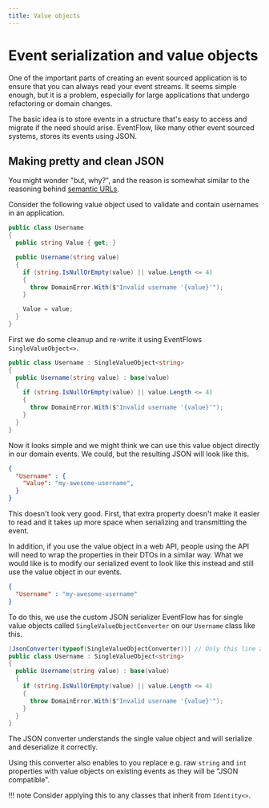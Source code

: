 ```yaml
---
title: Value objects
---
```


# Event serialization and value objects

One of the important parts of creating an event sourced application is
to ensure that you can always read your event streams. It seems simple
enough, but it is a problem, especially for large applications that
undergo refactoring or domain changes.

The basic idea is to store events in a structure that's easy to access
and migrate if the need should arise. EventFlow, like many other event
sourced systems, stores its events using JSON.

## Making pretty and clean JSON

You might wonder "but, why?", and the reason is somewhat similar to the
reasoning behind [semantic URLs](https://en.wikipedia.org/wiki/Semantic_URL>).

Consider the following value object used to validate and contain
usernames in an application.

```csharp
public class Username
{
  public string Value { get; }

  public Username(string value)
  {
    if (string.IsNullOrEmpty(value) || value.Length <= 4)
    {
      throw DomainError.With($"Invalid username '{value}'");
    }

    Value = value;
  }
}
```

First we do some cleanup and re-write it using EventFlows
`SingleValueObject<>`.


```csharp
public class Username : SingleValueObject<string>
{
  public Username(string value) : base(value)
  {
    if (string.IsNullOrEmpty(value) || value.Length <= 4)
    {
      throw DomainError.With($"Invalid username '{value}'");
    }
  }
}
```

Now it looks simple and we might think we can use this value object
directly in our domain events. We could, but the resulting JSON will
look like this.

```json
{
  "Username" : {
    "Value": "my-awesome-username",
  }
}
```

This doesn't look very good. First, that extra property doesn't make it
easier to read and it takes up more space when serializing and
transmitting the event.

In addition, if you use the value object in a web API, people using the
API will need to wrap the properties in their DTOs in a similar way. What
we would like is to modify our serialized event to look like this instead
and still use the value object in our events.

```json
{
  "Username" : "my-awesome-username"
}
```

To do this, we use the custom JSON serializer EventFlow has for single
value objects called `SingleValueObjectConverter` on our `Username`
class like this.

```csharp
[JsonConverter(typeof(SingleValueObjectConverter))] // Only this line added
public class Username : SingleValueObject<string>
{
  public Username(string value) : base(value)
  {
    if (string.IsNullOrEmpty(value) || value.Length <= 4)
    {
      throw DomainError.With($"Invalid username '{value}'");
    }
  }
}
```

The JSON converter understands the single value object and will
serialize and deserialize it correctly.

Using this converter also enables to you replace e.g. raw `string` and
`int` properties with value objects on existing events as they will be
"JSON compatible".

!!! note
    Consider applying this to any classes that inherit from `Identity<>`.
